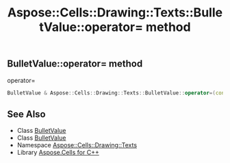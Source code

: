 ﻿---
title: Aspose::Cells::Drawing::Texts::BulletValue::operator= method
linktitle: operator=
second_title: Aspose.Cells for C++ API Reference
description: 'Aspose::Cells::Drawing::Texts::BulletValue::operator= method. operator= in C++.'
type: docs
weight: 300
url: /cpp/aspose.cells.drawing.texts/bulletvalue/operator_asm/
---
## BulletValue::operator= method


operator=

```cpp
BulletValue & Aspose::Cells::Drawing::Texts::BulletValue::operator=(const BulletValue &src)
```

## See Also

* Class [BulletValue](../)
* Class [BulletValue](../)
* Namespace [Aspose::Cells::Drawing::Texts](../../)
* Library [Aspose.Cells for C++](../../../)
